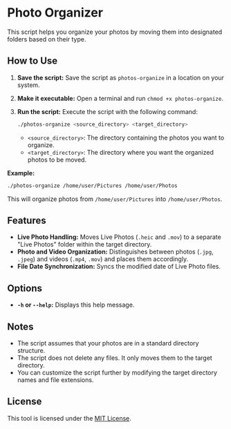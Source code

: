 # Photo Organizer

This script helps you organize your photos by moving them into designated folders based on their type.

## How to Use

1. **Save the script:** Save the script as `photos-organize` in a location on your system.

2. **Make it executable:** Open a terminal and run `chmod +x photos-organize`.

3. **Run the script:** Execute the script with the following command:

   ```bash
   ./photos-organize <source_directory> <target_directory>
   ```

   * `<source_directory>`: The directory containing the photos you want to organize.
   * `<target_directory>`: The directory where you want the organized photos to be moved.

**Example:**

```bash
./photos-organize /home/user/Pictures /home/user/Photos
```

This will organize photos from `/home/user/Pictures` into `/home/user/Photos`.

## Features

* **Live Photo Handling:** Moves Live Photos (`.heic` and `.mov`) to a separate "Live Photos" folder within the target directory.
* **Photo and Video Organization:** Distinguishes between photos (`.jpg`, `.jpeg`) and videos (`.mp4`, `.mov`) and places them accordingly.
* **File Date Synchronization:** Syncs the modified date of Live Photo files.

## Options

* **`-h` or `--help`:** Displays this help message.

## Notes

* The script assumes that your photos are in a standard directory structure.
* The script does not delete any files. It only moves them to the target directory.
* You can customize the script further by modifying the target directory names and file extensions.

## License

This tool is licensed under the [MIT License](LICENSE).
